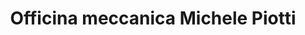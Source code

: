---
title: "Officina meccanica Michele Piotti"
url: /castel-san-pietro/officina-meccanica-michele-piotti/
shop: Autowerkstatt
---